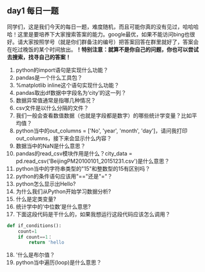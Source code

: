 ## day1 每日一题

同学们，这是我们今天的每日一题，难度随机，而且可能你真的没有见过，哈哈哈哈！这里是要培养下大家搜索答案的能力。google最优，如果不能访问bing也很好。请大家按照学号（就是你们群备注的编号）把答案回答在群里就好了，答案会在吃过晚饭的某个时间放出。**！特别注意：就算不是你自己的问题，你也可以尝试去搜索，找寻自己的答案！**

1. python的import语句是实现什么功能？
2. pandas是一个什么工具包？
3. %matplotlib inline这个语句实现什么功能？
4. pandas取出df数据中字段名为‘city’的这一列？
5. 数据异常值通常是指哪几种情况？
6. csv文件是以什么分隔的文件？
7. 我们一般会查看数值数据（也就是字段都是数字）的哪些统计学变量？比如平均值？
8. python当中的out_columns = ['No', 'year', 'month', 'day']，请问我打印out_columns，接下来会显示什么内容？
9. 数据当中的NaN是什么意思？
10. pandas的read_csv模块作用是什么？city_data = pd.read_csv('BeijingPM20100101_20151231.csv')是什么意思？
11. python当中的字符串类型的"15"和整数型的15有区别吗？
12. python的条件语句应该用"=="还是"="？
13. python怎么显示出Hello?
14. 为什么我们从Python开始学习数据分析?
15. 什么是定类变量?
16. 统计学中的‘中位数’是什么意思?
17. 下面这段代码是干什么的，如果我想运行这段代码应该怎么调用？

   ```python
   def if_conditions():
       count=1
       if count==1：
           return 'hello
   ```

18. '什么是布尔值？
19. python当中遍历(loop)是什么意思？
